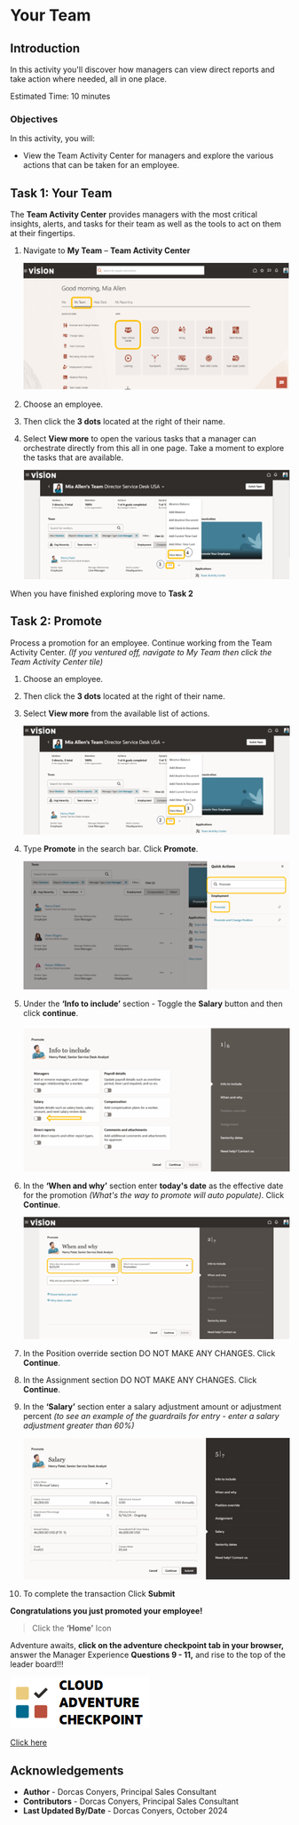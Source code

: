# Your Team 

## Introduction

In this activity you'll discover how managers can view direct reports and take action where needed, all in one place. 

Estimated Time: 10 minutes


### Objectives


In this activity, you will:
* View the Team Activity Center for managers and explore the various actions that can be taken for an employee. 



## Task 1: Your Team 
The **Team Activity Center** provides managers with the most critical insights, alerts, and tasks for their team as well as the tools to act on them at their fingertips.

1. Navigate to **My Team** – **Team Activity Center** 


    ![My Team](images\myteampage.png)

2. Choose an employee.


3. Then click the **3 dots** located at the right of their name.

4. Select **View more** to open the various tasks that a manager can orchestrate directly from this all in one page. Take a moment to explore the tasks that are available.

    ![My Team](images\myteampage5.png)

When you have finished exploring move to **Task 2**


## Task 2: Promote 
Process a promotion for an employee. Continue working from the Team Activity Center. *(If you ventured off, navigate to My Team then click the Team Activity Center tile)*

1. Choose an employee.


2. Then click the **3 dots** located at the right of their name.


3. Select **View more** from the available list of actions.

    ![My Team](images\myteampage2.png)


4. Type **Promote** in the search bar. Click **Promote**.

    ![My Team](images\myteampage3.png)

5. Under the **‘Info to include’** section - Toggle the **Salary** button and then click **continue**.


    ![My Team](images\myteampage4.png)

6. In the **‘When and why’** section enter **today's date** as the effective date for the promotion *(What's the way to promote will auto populate)*. Click **Continue**. 

    ![Compensation](images\myteamcompensationpage3.png)

7. In the Position override section DO NOT MAKE ANY CHANGES.  Click **Continue**.

8. In the Assignment section DO NOT MAKE ANY CHANGES.  Click **Continue**.

9. In the **‘Salary’** section enter a salary adjustment amount or adjustment percent *(to see an example of the guardrails for entry - enter a salary adjustment greater than 60%)*

   ![Compensation](images\myteamcompensationpage2.png)

10. To complete the transaction Click **Submit**

**Congratulations you just promoted your employee!**

> Click the **‘Home’** Icon

 
Adventure awaits, **click on the adventure checkpoint tab in your browser,** answer the Manager Experience **Questions 9 - 11,** and rise to the top of the leader board!!!

[![Cloud Adventure](../gen-images/cloud-adventure-checkpoint-image.png)](http://apex.oracle.com/pls/apex/f?p=159406:LOGIN_TEAM:::::CC:HCMCLOUDADVENTURE)

[Click here](http://apex.oracle.com/pls/apex/f?p=159406:LOGIN_TEAM:::::CC:HCMCLOUDADVENTURE) 



## Acknowledgements
* **Author** - Dorcas Conyers, Principal Sales Consultant
* **Contributors** -  Dorcas Conyers, Principal Sales Consultant
* **Last Updated By/Date** - Dorcas Conyers, October 2024